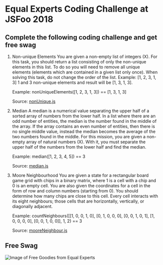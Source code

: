 # Equal Experts Coding Challenge at JSFoo 2018

## Complete the following coding challenge and get free swag

1.  Non-unique Elements
    You are given a non-empty list of integers (X). For this task, you should return a list consisting of only the non-unique elements in this list. To do so you will need to remove all unique elements (elements which are contained in a given list only once). When solving this task, do not change the order of the list. Example: [1, 2, 3, 1, 3] 1 and 3 non-unique elements and result will be [1, 3, 1, 3].

    Example:
    nonUniqueElements([1, 2, 3, 1, 3]) == [1, 3, 1, 3]

    Source: [nonUnique.js](./nonUnique.js)

2.  Median
    A median is a numerical value separating the upper half of a sorted array of numbers from the lower half. In a list where there are an odd number of entities, the median is the number found in the middle of the array. If the array contains an even number of entities, then there is no single middle value, instead the median becomes the average of the two numbers found in the middle. For this mission, you are given a non-empty array of natural numbers (X). With it, you must separate the upper half of the numbers from the lower half and find the median.

    Example:
    median([1, 2, 3, 4, 5]) == 3

    Source: [median.js](./median.js)

3.  Moore Neighbourhood
    You are given a state for a rectangular board game grid with chips in a binary matrix, where 1 is a cell with a chip and 0 is an empty cell. You are also given the coordinates for a cell in the form of row and column numbers (starting from 0). You should determine how many chips are close to this cell. Every cell interacts with its eight neighbours; those cells that are horizontally, vertically, or diagonally adjacent.

    Example:
    countNeighbours([[1, 0, 0, 1, 0],
    [0, 1, 0, 0, 0],
    [0, 0, 1, 0, 1],
    [1, 0, 0, 0, 0],
    [0, 0, 1, 0, 0]], 1, 2) == 3

    Source: [mooreNeighbour.js](./mooreNeighbour.js)

## Free Swag

![Image of Free Goodies from Equal Experts](https://i.imgur.com/qnlp9sM.jpg)
